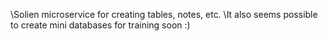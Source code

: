 \Solien microservice for creating tables, notes, etc. 
\It also seems possible to create mini databases for training soon :)
